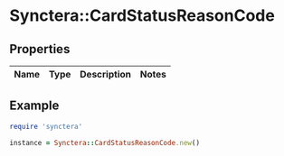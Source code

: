 # Synctera::CardStatusReasonCode

## Properties

| Name | Type | Description | Notes |
| ---- | ---- | ----------- | ----- |

## Example

```ruby
require 'synctera'

instance = Synctera::CardStatusReasonCode.new()
```


